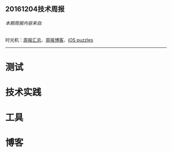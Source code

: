 
## 20161204技术周报

###### 本期周报内容来自: 

时光机：[周报汇总](https://github.com/BaiduHiDeviOS/iOS-Tech-Weekly)、[周报博客](http://baiduhidevios.github.io/)、[iOS puzzles](https://github.com/BaiduHiDeviOS/iOS-puzzles)

---

# 测试

# 技术实践

# 工具

# 博客
